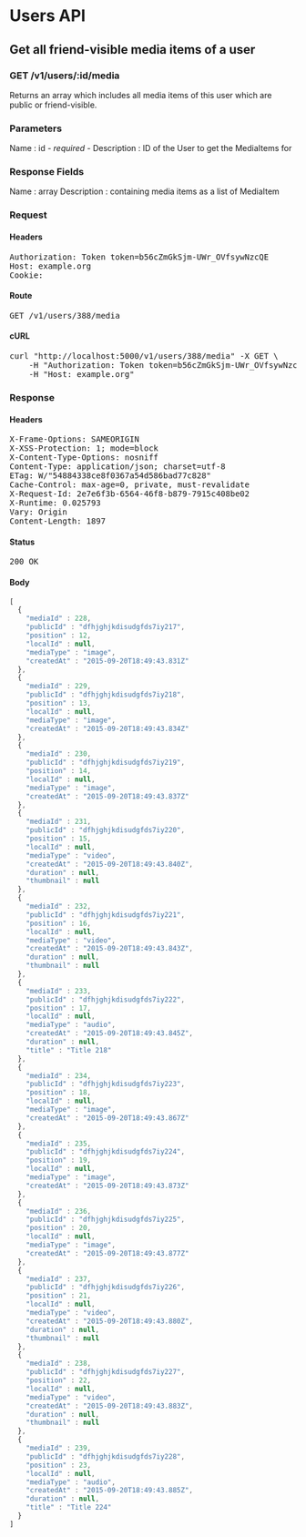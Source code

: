 # Users API

## Get all friend-visible media items of a user

### GET /v1/users/:id/media

Returns an array which includes all media items of this user which are public or friend-visible.

### Parameters

Name : id *- required -*
Description : ID of the User to get the MediaItems for


### Response Fields

Name : array
Description : containing media items as a list of MediaItem

### Request

#### Headers

<pre>Authorization: Token token=b56cZmGkSjm-UWr_OVfsywNzcQE
Host: example.org
Cookie: </pre>

#### Route

<pre>GET /v1/users/388/media</pre>

#### cURL

<pre class="request">curl &quot;http://localhost:5000/v1/users/388/media&quot; -X GET \
	-H &quot;Authorization: Token token=b56cZmGkSjm-UWr_OVfsywNzcQE&quot; \
	-H &quot;Host: example.org&quot;</pre>

### Response

#### Headers

<pre>X-Frame-Options: SAMEORIGIN
X-XSS-Protection: 1; mode=block
X-Content-Type-Options: nosniff
Content-Type: application/json; charset=utf-8
ETag: W/&quot;54884338ce8f0367a54d586bad77c828&quot;
Cache-Control: max-age=0, private, must-revalidate
X-Request-Id: 2e7e6f3b-6564-46f8-b879-7915c408be02
X-Runtime: 0.025793
Vary: Origin
Content-Length: 1897</pre>

#### Status

<pre>200 OK</pre>

#### Body

```javascript
[
  {
    "mediaId" : 228,
    "publicId" : "dfhjghjkdisudgfds7iy217",
    "position" : 12,
    "localId" : null,
    "mediaType" : "image",
    "createdAt" : "2015-09-20T18:49:43.831Z"
  },
  {
    "mediaId" : 229,
    "publicId" : "dfhjghjkdisudgfds7iy218",
    "position" : 13,
    "localId" : null,
    "mediaType" : "image",
    "createdAt" : "2015-09-20T18:49:43.834Z"
  },
  {
    "mediaId" : 230,
    "publicId" : "dfhjghjkdisudgfds7iy219",
    "position" : 14,
    "localId" : null,
    "mediaType" : "image",
    "createdAt" : "2015-09-20T18:49:43.837Z"
  },
  {
    "mediaId" : 231,
    "publicId" : "dfhjghjkdisudgfds7iy220",
    "position" : 15,
    "localId" : null,
    "mediaType" : "video",
    "createdAt" : "2015-09-20T18:49:43.840Z",
    "duration" : null,
    "thumbnail" : null
  },
  {
    "mediaId" : 232,
    "publicId" : "dfhjghjkdisudgfds7iy221",
    "position" : 16,
    "localId" : null,
    "mediaType" : "video",
    "createdAt" : "2015-09-20T18:49:43.843Z",
    "duration" : null,
    "thumbnail" : null
  },
  {
    "mediaId" : 233,
    "publicId" : "dfhjghjkdisudgfds7iy222",
    "position" : 17,
    "localId" : null,
    "mediaType" : "audio",
    "createdAt" : "2015-09-20T18:49:43.845Z",
    "duration" : null,
    "title" : "Title 218"
  },
  {
    "mediaId" : 234,
    "publicId" : "dfhjghjkdisudgfds7iy223",
    "position" : 18,
    "localId" : null,
    "mediaType" : "image",
    "createdAt" : "2015-09-20T18:49:43.867Z"
  },
  {
    "mediaId" : 235,
    "publicId" : "dfhjghjkdisudgfds7iy224",
    "position" : 19,
    "localId" : null,
    "mediaType" : "image",
    "createdAt" : "2015-09-20T18:49:43.873Z"
  },
  {
    "mediaId" : 236,
    "publicId" : "dfhjghjkdisudgfds7iy225",
    "position" : 20,
    "localId" : null,
    "mediaType" : "image",
    "createdAt" : "2015-09-20T18:49:43.877Z"
  },
  {
    "mediaId" : 237,
    "publicId" : "dfhjghjkdisudgfds7iy226",
    "position" : 21,
    "localId" : null,
    "mediaType" : "video",
    "createdAt" : "2015-09-20T18:49:43.880Z",
    "duration" : null,
    "thumbnail" : null
  },
  {
    "mediaId" : 238,
    "publicId" : "dfhjghjkdisudgfds7iy227",
    "position" : 22,
    "localId" : null,
    "mediaType" : "video",
    "createdAt" : "2015-09-20T18:49:43.883Z",
    "duration" : null,
    "thumbnail" : null
  },
  {
    "mediaId" : 239,
    "publicId" : "dfhjghjkdisudgfds7iy228",
    "position" : 23,
    "localId" : null,
    "mediaType" : "audio",
    "createdAt" : "2015-09-20T18:49:43.885Z",
    "duration" : null,
    "title" : "Title 224"
  }
]
```
